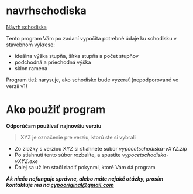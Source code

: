 # navrhschodiska

[Návrh schodiska](README.md#navrhschodiska)

Tento program Vám po zadaní vypočíta potrebné údaje ku schodisku v stavebnom výkrese:
- ideálna výška stupňa, šírka stupňa a počet stupňov
- podchodná a priechodná výška
- sklon ramena

Program tiež narysuje, ako schodisko bude vyzerať (nepodporované vo verzií v1)

# Ako použiť program  
**Odporúčam používať najnovšiu verziu**  
> XYZ je označenie pre verziu, ktorú ste si vybrali
- Zo zložky s verziou XYZ si stiahnete súbor *vypocetschodiska-vXYZ.zip*
- Po stiahnutí tento súbor rozbalíte, a spustíte *vypocetschodiska-vXYZ.exe*
- Ďalej sa už len stačí riadiť pokynmi, ktoré Vám dá program

***Ak niečo nefunguje správne, alebo máte nejaké otázky, prosím kontaktuje ma na cypooriginal@gmail.com***

